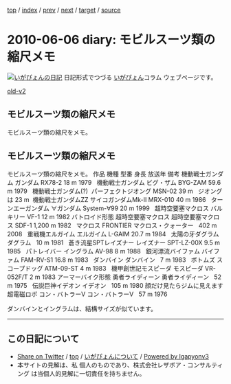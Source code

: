 [top](../index.html) 
 / [index](index.html) 
 / [prev](ig100604.html) 
 / [next](ig100614.html) 
 / [target](http://www.igapyon.jp/igapyon/diary/2010/ig100606.html) 
 / [source](https://github.com/igapyon/diary/blob/master/2010/ig100606.src.md) 

2010-06-06 diary: モビルスーツ類の縮尺メモ
=====================================================================================================
[![いがぴょんの日記](http://www.igapyon.jp/igapyon/diary/images/iga200306s.jpg "いがぴょん")](http://www.igapyon.jp/igapyon/diary/memo/memoigapyon.html) 日記形式でつづる [いがぴょん](http://www.igapyon.jp/igapyon/diary/memo/memoigapyon.html)コラム ウェブページです。

[old-v2](ig100606-orig.html)

## モビルスーツ類の縮尺メモ

モビルスーツ類の縮尺をメモ。


## モビルスーツ類の縮尺メモ

モビルスーツ類の縮尺をメモ。
作品
機種
型番
身長
放送年
備考
機動戦士ガンダム
ガンダム
RX78-2
18 m
1979
 
機動戦士ガンダム
ビグ・ザム
BYG-ZAM
59.6 m
1979
 
機動戦士ガンダム(?) 
パーフェクトジオング
MSN-02
39 m
 
ジオングは 23 m 
機動戦士ガンダムZZ
サイコガンダムMk-II
MRX-010
40 m
1986
 
ターンエーガンダム
∀ガンダム
System-∀99
20 m
1999
 
超時空要塞マクロス
バルキリー
VF-1
12 m
1982
バトロイド形態
超時空要塞マクロス
超時空要塞マクロス
SDF-1
1,200 m
1982
 
マクロス FRONTIER
マクロス・クォーター
 
402 m
2008
 
重戦機エルガイム
エルガイム
L-GAIM
20.7 m
1984
 
太陽の牙ダグラム
ダグラム
 
10 m
1981
 
蒼き流星SPTレイズナー
レイズナー
SPT-LZ-00X
9.5 m
1985
 
パトレイバー
イングラム
AV-98
8 m
1988
 
銀河漂流バイファム
バイファム
FAM-RV-S1
16.8 m
1983
 
ダンバイン
ダンバイン
 
7 m
1983
 
ボトムズ
スコープドッグ
ATM-09-ST
4 m
1983
 
機甲創世記モスピーダ
モスピーダ
VR-052F/T
2 m
1983
アーマーバイク形態
勇者ライディーン
勇者ライディーン
 
52 m
1975
 
伝説巨神イデオン
イデオン
 
105 m
1980
顔だけ見たらジムに見えます
超電磁ロボ コン・バトラーV
コン・バトラーV
 
57 m
1976
 

ダンバインとイングラムは、結構サイズが似ています。


----------------------------------------------------------------------------------------------------

## この日記について

* [Share on Twitter](https://twitter.com/intent/tweet?hashtags=igapyon%2Cdiary%2C%E3%81%84%E3%81%8C%E3%81%B4%E3%82%87%E3%82%93&text=%E3%83%A2%E3%83%93%E3%83%AB%E3%82%B9%E3%83%BC%E3%83%84%E9%A1%9E%E3%81%AE%E7%B8%AE%E5%B0%BA%E3%83%A1%E3%83%A2&url=http%3A%2F%2Fwww.igapyon.jp%2Figapyon%2Fdiary%2F2010%2Fig100606.html) / [top](../index.html) / [いがぴょんについて](http://www.igapyon.jp/igapyon/diary/memo/memoigapyon.html) / [Powered by Igapyonv3](https://github.com/igapyon/igapyonv3)
* 本サイトの見解は、私 個人のものであり、株式会社レザボア・コンサルティング は当個人的見解に一切責任を持ちません。 
